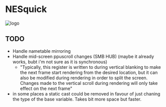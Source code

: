 # NESquick

![logo](assets/logo.png)

## TODO
- Handle nametable mirroring
- Handle mid-screen ppuscroll changes (SMB HUB) (maybe it already works, bubt i'm not sure as it is synchronous)
  - "Typically, this register is written to during vertical blanking to make the next frame start rendering from the desired location, but it can also be modified during rendering in order to split the screen. Changes made to the vertical scroll during rendering will only take effect on the next frame"
- in some places a static cast could be removed in favour of just chaning the type of the base variable. Takes bit more space but faster.
